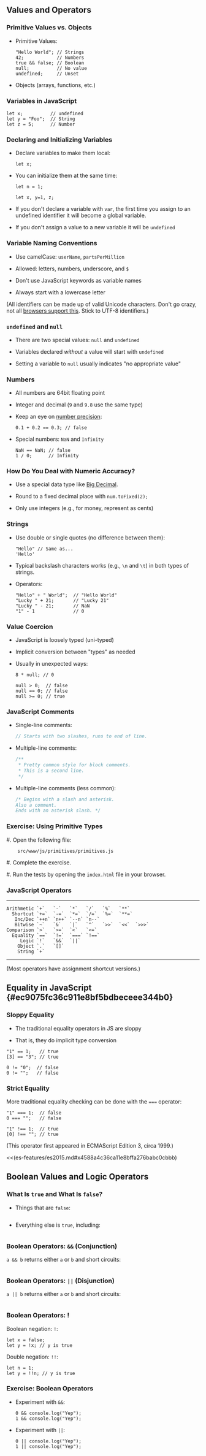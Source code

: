 ## Values and Operators

### Primitive Values vs. Objects

  - Primitive Values:

    ~~~ {.javascript}
    "Hello World"; // Strings
    42;            // Numbers
    true && false; // Boolean
    null;          // No value
    undefined;     // Unset
    ~~~

  - Objects (arrays, functions, etc.)

### Variables in JavaScript

~~~ {.javascript}
let x;          // undefined
let y = "Foo";  // String
let z = 5;      // Number
~~~

### Declaring and Initializing Variables

  - Declare variables to make them local:

    ~~~ {.javascript}
    let x;
    ~~~

  - You can initialize them at the same time:

    ~~~ {.javascript}
    let n = 1;

    let x, y=1, z;
    ~~~

  - If you don't declare a variable with `var`, the first time you
    assign to an undefined identifier it will become a global variable.

  - If you don't assign a value to a new variable it will be `undefined`

### Variable Naming Conventions

  - Use camelCase: `userName`, `partsPerMillion`

  - Allowed: letters, numbers, underscore, and `$`

  - Don't use JavaScript keywords as variable names

  - Always start with a lowercase letter

(All identifiers can be made up of valid Unicode characters.  Don't go
crazy, not all [browsers support this][jsids].  Stick to UTF-8
identifiers.)

[jsids]: https://mathiasbynens.be/notes/javascript-identifiers-es6

### `undefined` and `null`

  - There are two special values: `null` and `undefined`

  - Variables declared *without* a value will start with `undefined`

  - Setting a variable to `null` usually indicates "no appropriate value"

### Numbers

  - All numbers are 64bit floating point

  - Integer and decimal (`9` and `9.8` use the same type)

  - Keep an eye on [number precision](http://0.30000000000000004.com/):

    ~~~ {.javascript}
    0.1 + 0.2 == 0.3; // false
    ~~~

  - Special numbers: `NaN` and `Infinity`

    ~~~ {.javascript}
    NaN == NaN; // false
    1 / 0;      // Infinity
    ~~~

### How Do You Deal with Numeric Accuracy?

  - Use a special data type like [Big
    Decimal](https://github.com/dtrebbien/BigDecimal.js).

  - Round to a fixed decimal place with `num.toFixed(2);`

  - Only use integers (e.g., for money, represent as cents)

### Strings

  - Use double or single quotes (no difference between them):

    ~~~ {.javascript}
    "Hello" // Same as...
    'Hello'
    ~~~

  - Typical backslash characters works (e.g., `\n` and `\t`) in both
    types of strings.

  - Operators:

    ~~~ {.javascript}
    "Hello" + " World";  // "Hello World"
    "Lucky " + 21;       // "Lucky 21"
    "Lucky " - 21;       // NaN
    "1" - 1              // 0
    ~~~

### Value Coercion

  - JavaScript is loosely typed (uni-typed)

  - Implicit conversion between "types" as needed

  - Usually in unexpected ways:

    ~~~ {.javascript}
    8 * null; // 0

    null > 0;  // false
    null == 0; // false
    null >= 0; // true
    ~~~

### JavaScript Comments

- Single-line comments:

  ```javascript
  // Starts with two slashes, runs to end of line.
  ```  

- Multiple-line comments:

  ```javascript
  /**
   * Pretty common style for block comments.
   * This is a second line.
   */
  ```

- Multiple-line comments (less common):

  ```javascript
  /* Begins with a slash and asterisk.
  Also a comment.
  Ends with an asterisk slash. */
  ```

### Exercise: Using Primitive Types

  #. Open the following file:

        src/www/js/primitives/primitives.js

  #. Complete the exercise.

  #. Run the tests by opening the `index.html` file in your browser.

### JavaScript Operators

  ------------ ----- ----- ----- ----- ----- ----- -----
    Arithmetic `+`   `-`   `*`   `/`   `%`   `**`
      Shortcut `+=`  `-=`  `*=`  `/=`  `%=`  `**=`
       Inc/Dec `++n` `n++` `--n` `n--`
       Bitwise `~`   `&`   `|`   `^`   `>>`  `<<`  `>>>`
    Comparison `>`   `>=`  `<`   `<=`
      Equality `==`  `!=`  `===` `!==`
         Logic `!`   `&&`  `||`
        Object `.`   `[]`
        String `+`
  ------------ ----- ----- ----- ----- -----

(Most operators have assignment shortcut versions.)

## Equality in JavaScript {#ec9075fc36c911e8bf5bdbeceee344b0}

### Sloppy Equality

  - The traditional equality operators in JS are sloppy

  - That is, they do implicit type conversion

~~~ {.javascript}
"1" == 1;   // true
[3] == "3"; // true

0 != "0";  // false
0 != "";   // false
~~~

### Strict Equality

More traditional equality checking can be done with the `===`
operator:

~~~ {.javascript}
"1" === 1;  // false
0 === "";   // false

"1" !== 1;  // true
[0] !== ""; // true
~~~

(This operator first appeared in ECMAScript Edition 3, circa 1999.)

<<(es-features/es2015.md#x4588a4c36ca11e8bffa276babc0cbbb)

## Boolean Values and Logic Operators

### What Is `true` and What Is `false`?

  - Things that are `false`:

    ~~~ {.javascript insert="../../src/examples/js/bool.js" token="false"}
    ~~~

  - Everything else is `true`, including:

    ~~~ {.javascript insert="../../src/examples/js/bool.js" token="true"}
    ~~~

### Boolean Operators: `&&` (Conjunction)

`a && b` returns either `a` or `b` and short circuits:

~~~ {.javascript insert="../../src/examples/js/bool.js" token="conjunction"}
~~~

### Boolean Operators: `||` (Disjunction)

`a || b` returns either `a` or `b` and short circuits:

~~~ {.javascript insert="../../src/examples/js/bool.js" token="disjunction"}
~~~

### Boolean Operators: !

Boolean negation: `!`:

~~~ {.javascript}
let x = false;
let y = !x; // y is true
~~~

Double negation: `!!`:

~~~ {.javascript}
let n = 1;
let y = !!n; // y is true
~~~

### Exercise: Boolean Operators

  - Experiment with `&&`:

    ~~~ {.javascript}
    0 && console.log("Yep");
    1 && console.log("Yep");
    ~~~

  - Experiment with `||`:

    ~~~ {.javascript}
    0 || console.log("Yep");
    1 || console.log("Yep");
    ~~~
